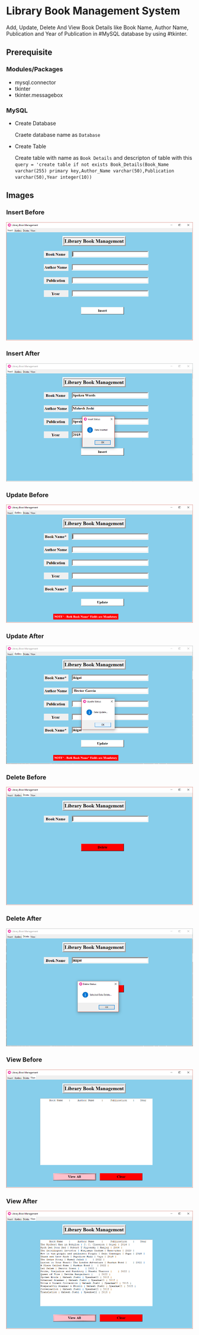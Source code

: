 # Library Book Management System

Add, Update, Delete And View Book Details like Book Name, Author Name, Publication and Year of Publication in #MySQL database by using #tkinter.

## Prerequisite 
### Modules/Packages

- mysql.connector
- tkinter
- tkinter.messagebox

### MySQL
- Create Database
	
	Craete database name as `Database`
	
- Create Table
	
	Create table with name as `Book Details` and descripton of table with this `query = 'create table if not exists Book_Details(Book_Name varchar(255) primary key,Author_Name varchar(50),Publication varchar(50),Year integer(10))`

## Images
### Insert Before
![Insert window](insert_1.png)

### Insert After
![Insert window](insert_2.png)

### Update Before
![Update window](update_1.png)

### Update After
![Update window](update_2.png)

### Delete Before
![Delete window](delete_1.png)

### Delete After
![Delete window](delete_2.png)

### View Before
![View window](view_1.png)

### View After
![View window](view_2.png)


